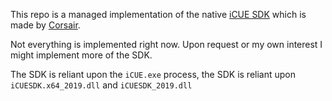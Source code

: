 This repo is a managed implementation of the native [iCUE SDK](https://github.com/CorsairOfficial/cue-sdk) which is made by [Corsair](https://github.com/CorsairOfficial/cue-sdk/releases).

Not everything is implemented right now. Upon request or my own interest I might implement more of the SDK.

The SDK is reliant upon the `iCUE.exe` process, the SDK is reliant upon `iCUESDK.x64_2019.dll` and `iCUESDK_2019.dll`